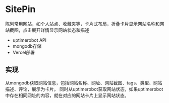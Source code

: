 # SitePin

陈列常用网站，如个人站点、收藏夹等，卡片式布局，折叠卡片显示网站名称和网站截图，点击展开详情显示网站状态和描述

- uptimerobot API
- mongodb存储
- Vercel部署


## 实现

从mongodb获取网站信息，包括网站名称、网址、网站截图、tags、类型、网站描述、评论，展示为卡片。
同时从uptimerobot获取网站状态，如果uptimerobot中存在相同网址的内容，就在对应的网站卡片上显示网站状态。




